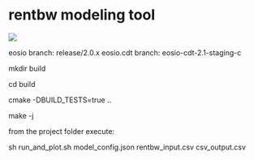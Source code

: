 # rentbw modeling tool

![](./utilization.png)

eosio branch: release/2.0.x
eosio.cdt branch: eosio-cdt-2.1-staging-c

mkdir build

cd build

cmake -DBUILD_TESTS=true ..

make -j

from the project folder execute:

sh run_and_plot.sh model_config.json rentbw_input.csv csv_output.csv

